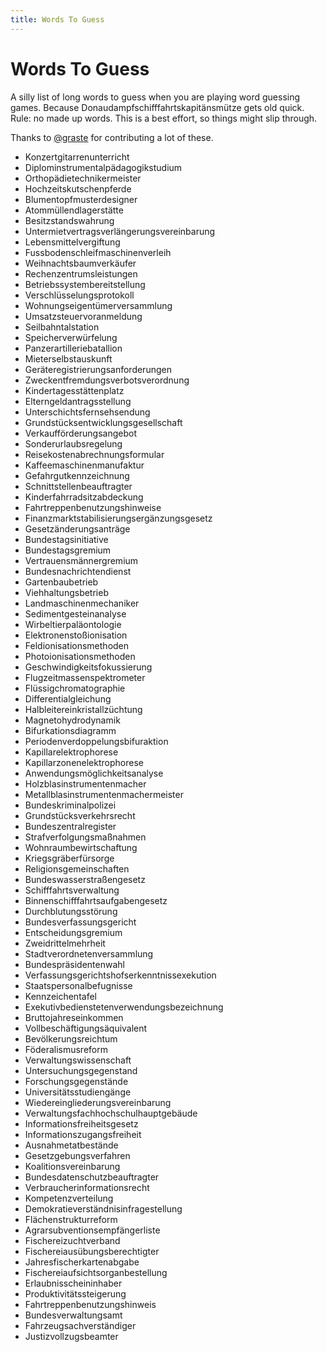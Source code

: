 ```yaml
---
title: Words To Guess
---
```


# Words To Guess

A silly list of long words to guess when you are playing word guessing games. Because Donaudampfschifffahrtskapitänsmütze gets old quick. Rule: no made up words. This is a best effort, so things might slip through.

Thanks to [\@graste](https://twitter.com/graste) for contributing a lot of these.

* Konzertgitarrenunterricht
* Diplominstrumentalpädagogikstudium
* Orthopädietechnikermeister
* Hochzeitskutschenpferde
* Blumentopfmusterdesigner
* Atommüllendlagerstätte
* Besitzstandswahrung
* Untermietvertragsverlängerungsvereinbarung
* Lebensmittelvergiftung
* Fussbodenschleifmaschinenverleih
* Weihnachtsbaumverkäufer
* Rechenzentrumsleistungen
* Betriebssystembereitstellung
* Verschlüsselungsprotokoll
* Wohnungseigentümerversammlung
* Umsatzsteuervoranmeldung
* Seilbahntalstation
* Speicherverwürfelung
* Panzerartilleriebatallion
* Mieterselbstauskunft
* Geräteregistrierungsanforderungen
* Zweckentfremdungsverbotsverordnung
* Kindertagesstättenplatz
* Elterngeldantragsstellung
* Unterschichtsfernsehsendung
* Grundstücksentwicklungsgesellschaft
* Verkaufförderungsangebot
* Sonderurlaubsregelung
* Reisekostenabrechnungsformular
* Kaffeemaschinenmanufaktur
* Gefahrgutkennzeichnung
* Schnittstellenbeauftragter
* Kinderfahrradsitzabdeckung
* Fahrtreppenbenutzungshinweise
* Finanzmarktstabilisierungsergänzungsgesetz
* Gesetzänderungsanträge
* Bundestagsinitiative
* Bundestagsgremium
* Vertrauensmännergremium
* Bundesnachrichtendienst
* Gartenbaubetrieb
* Viehhaltungsbetrieb
* Landmaschinenmechaniker
* Sedimentgesteinanalyse
* Wirbeltierpaläontologie
* Elektronenstoßionisation
* Feldionisationsmethoden
* Photoionisationsmethoden
* Geschwindigkeitsfokussierung
* Flugzeitmassenspektrometer
* Flüssigchromatographie
* Differentialgleichung
* Halbleitereinkristallzüchtung
* Magnetohydrodynamik
* Bifurkationsdiagramm
* Periodenverdoppelungsbifuraktion
* Kapillarelektrophorese
* Kapillarzonenelektrophorese
* Anwendungsmöglichkeitsanalyse
* Holzblasinstrumentenmacher
* Metallblasinstrumentenmachermeister
* Bundeskriminalpolizei
* Grundstücksverkehrsrecht
* Bundeszentralregister
* Strafverfolgungsmaßnahmen
* Wohnraumbewirtschaftung
* Kriegsgräberfürsorge
* Religionsgemeinschaften
* Bundeswasserstraßengesetz
* Schifffahrtsverwaltung
* Binnenschifffahrtsaufgabengesetz
* Durchblutungsstörung
* Bundesverfassungsgericht
* Entscheidungsgremium
* Zweidrittelmehrheit
* Stadtverordnetenversammlung
* Bundespräsidentenwahl
* Verfassungsgerichtshofserkenntnissexekution
* Staatspersonalbefugnisse
* Kennzeichentafel
* Exekutivbedienstetenverwendungsbezeichnung
* Bruttojahreseinkommen
* Vollbeschäftigungsäquivalent
* Bevölkerungsreichtum
* Föderalismusreform
* Verwaltungswissenschaft
* Untersuchungsgegenstand
* Forschungsgegenstände
* Universitätsstudiengänge
* Wiedereingliederungsvereinbarung
* Verwaltungsfachhochschulhauptgebäude
* Informationsfreiheitsgesetz
* Informationszugangsfreiheit
* Ausnahmetatbestände
* Gesetzgebungsverfahren
* Koalitionsvereinbarung
* Bundesdatenschutzbeauftragter
* Verbraucherinformationsrecht
* Kompetenzverteilung
* Demokratieverständnisinfragestellung
* Flächenstrukturreform
* Agrarsubventionsempfängerliste
* Fischereizuchtverband
* Fischereiausübungsberechtigter
* Jahresfischerkartenabgabe
* Fischereiaufsichtsorganbestellung
* Erlaubnisscheininhaber
* Produktivitätssteigerung
* Fahrtreppenbenutzungshinweis
* Bundesverwaltungsamt
* Fahrzeugsachverständiger
* Justizvollzugsbeamter

